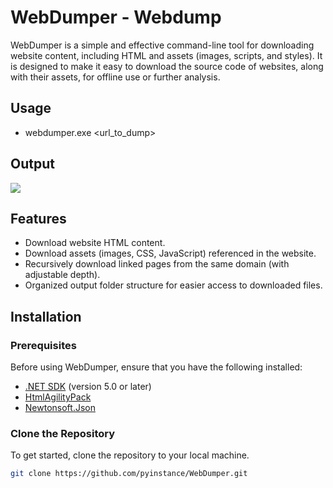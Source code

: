 # WebDumper - Webdump

WebDumper is a simple and effective command-line tool for downloading website content, including HTML and assets (images, scripts, and styles). It is designed to make it easy to download the source code of websites, along with their assets, for offline use or further analysis.

## Usage
- webdumper.exe <url_to_dump>

## Output
<img src="https://i.imgur.com/xXu2qJp.png">

## Features

- Download website HTML content.
- Download assets (images, CSS, JavaScript) referenced in the website.
- Recursively download linked pages from the same domain (with adjustable depth).
- Organized output folder structure for easier access to downloaded files.

## Installation

### Prerequisites

Before using WebDumper, ensure that you have the following installed:

- [.NET SDK](https://dotnet.microsoft.com/download) (version 5.0 or later)
- [HtmlAgilityPack](https://www.nuget.org/packages/HtmlAgilityPack/)
- [Newtonsoft.Json](https://www.nuget.org/packages/Newtonsoft.Json/)

### Clone the Repository

To get started, clone the repository to your local machine.

```bash
git clone https://github.com/pyinstance/WebDumper.git
